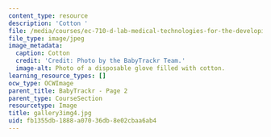 ```yaml
---
content_type: resource
description: 'Cotton '
file: /media/courses/ec-710-d-lab-medical-technologies-for-the-developing-world-spring-2010/fb1355db1888a07036db8e02cbaa6ab4_gallery3img4.jpg
file_type: image/jpeg
image_metadata:
  caption: Cotton
  credit: 'Credit: Photo by the BabyTrackr Team.'
  image-alt: Photo of a disposable glove filled with cotton.
learning_resource_types: []
ocw_type: OCWImage
parent_title: BabyTrackr - Page 2
parent_type: CourseSection
resourcetype: Image
title: gallery3img4.jpg
uid: fb1355db-1888-a070-36db-8e02cbaa6ab4
---
```

